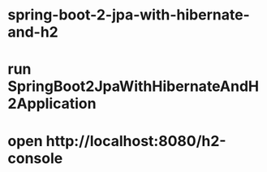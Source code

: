 # spring-boot-2-jpa-with-hibernate-and-h2
# run SpringBoot2JpaWithHibernateAndH2Application
# open http://localhost:8080/h2-console
# 
